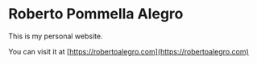 Roberto Pommella Alegro
=======================

This is my personal website.

You can visit it at [https://robertoalegro.com](https://robertoalegro.com)
